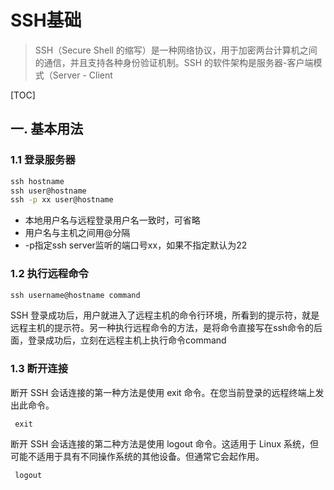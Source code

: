 # SSH基础

> SSH（Secure Shell 的缩写）是一种网络协议，用于加密两台计算机之间的通信，并且支持各种身份验证机制。SSH 的软件架构是服务器-客户端模式（Server - Client

[TOC]

## 一. 基本用法

### 1.1 登录服务器

```cmd
ssh hostname
ssh user@hostname
ssh -p xx user@hostname
```

* 本地用户名与远程登录用户名一致时，可省略
* 用户名与主机之间用@分隔
* -p指定ssh server监听的端口号xx，如果不指定默认为22

### 1.2 执行远程命令

```cmd
ssh username@hostname command
```

SSH 登录成功后，用户就进入了远程主机的命令行环境，所看到的提示符，就是远程主机的提示符。另一种执行远程命令的方法，是将命令直接写在ssh命令的后面，登录成功后，立刻在远程主机上执行命令command

### 1.3 断开连接

断开 SSH 会话连接的第一种方法是使用 exit 命令。在您当前登录的远程终端上发出此命令。

```
 exit
```

断开 SSH 会话连接的第二种方法是使用 logout 命令。这适用于 Linux 系统，但可能不适用于具有不同操作系统的其他设备。但通常它会起作用。

```
 logout
```

